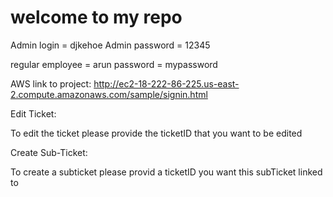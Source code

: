 # welcome to my repo

Admin login = djkehoe
Admin password = 12345

regular employee = arun
password = mypassword

AWS link to project: http://ec2-18-222-86-225.us-east-2.compute.amazonaws.com/sample/signin.html


Edit Ticket:

To edit the ticket please provide the ticketID that you want to be edited

Create Sub-Ticket:

To create a subticket please provid a ticketID you want this subTicket linked to
